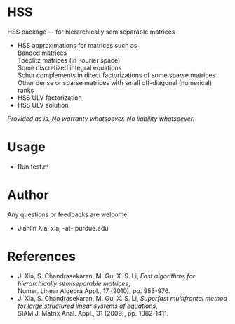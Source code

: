 # HSS
HSS package -- for hierarchically semiseparable matrices

- HSS approximations for matrices such as<br>
 Banded matrices\
 Toeplitz matrices (in Fourier space)\
 Some discretized integral equations\
 Schur complements in direct factorizations of some sparse matrices\
 Other dense or sparse matrices with small off-diagonal (numerical) ranks<br>
- HSS ULV factorization
- HSS ULV solution

*Provided as is. No warranty whatsoever. No liability whatsoever.*

# Usage
- Run test.m

# Author
Any questions or feedbacks are welcome!
- Jianlin Xia, xiaj  -at-  purdue.edu
 
# References
- J. Xia, S. Chandrasekaran, M. Gu, X. S. Li, *Fast algorithms for hierarchically semiseparable matrices*,\
  Numer. Linear Algebra Appl., 17 (2010), pp. 953-976.
- J. Xia, S. Chandrasekaran, M. Gu, X. S. Li, *Superfast multifrontal method for large structured linear systems of equations*,\
SIAM J. Matrix Anal. Appl., 31 (2009), pp. 1382-1411.


